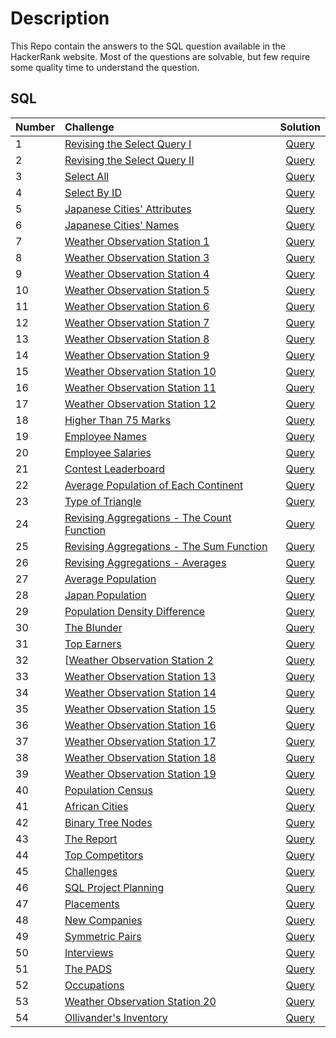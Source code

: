 # Description
This Repo contain the answers to the SQL question available in the HackerRank website. Most of the questions are solvable, but few require some quality time to understand the question.

## SQL

 | Number |                                             Challenge                                                                    |                               Solution                                  	|
|:-------|:-------------------------------------------------------------------------------------------------------------------------|:-------------------------------------------------------------------------:|
| 1  | [Revising the Select Query I](https://www.hackerrank.com/challenges/revising-the-select-query)                               | [Query](1.%20Revising%20the%20Select%20Query%20I)                		  	|
| 2  | [Revising the Select Query II](https://www.hackerrank.com/challenges/revising-the-select-query-2)                            | [Query](2.Revising%20the%20Select%20Query%20II)              			  	|
| 3  | [Select All](https://www.hackerrank.com/challenges/select-all-sql)                                                           | [Query](3.%20Select%20All)                                      		  	|
| 4  | [Select By ID](https://www.hackerrank.com/challenges/select-by-id)                                                           | [Query](4.%20Select%20By%20ID)                                  		  	|
| 5  | [Japanese Cities' Attributes](https://www.hackerrank.com/challenges/japanese-cities-attributes)                              | [Query](5.%20Japanese%20Cities'%20Attributes)                   		  	|
| 6  | [Japanese Cities' Names](https://www.hackerrank.com/challenges/japanese-cities-name)                                         | [Query](6.%20Japanese%20Cities'%20Names)                        		  	|
| 7  | [Weather Observation Station 1](https://www.hackerrank.com/challenges/weather-observation-station-1)                         | [Query](7.%20Weather%20Observation%20Station%201)               		  	|
| 8  | [Weather Observation Station 3](https://www.hackerrank.com/challenges/weather-observation-station-3)                         | [Query](8.%20Weather%20Observation%20Station%203)               		  	|
| 9  | [Weather Observation Station 4](https://www.hackerrank.com/challenges/weather-observation-station-4)                         | [Query](9.%20Weather%20Observation%20Station%204)               		  	|
| 10 | [Weather Observation Station 5](https://www.hackerrank.com/challenges/weather-observation-station-5)                         | [Query](10.%20Weather%20Observation%20Station%205)               		  	|
| 11 | [Weather Observation Station 6](https://www.hackerrank.com/challenges/weather-observation-station-6)                         | [Query](11.%20Weather%20Observation%20Station%206)            		  	|
| 12 | [Weather Observation Station 7](https://www.hackerrank.com/challenges/weather-observation-station-7)                         | [Query](12.%20Weather%20Observation%20Station%207)               		  	|
| 13 | [Weather Observation Station 8](https://www.hackerrank.com/challenges/weather-observation-station-8)                         | [Query](13.%20Weather%20Observation%20Station%208)               		  	|
| 14 | [Weather Observation Station 9](https://www.hackerrank.com/challenges/weather-observation-station-9)                         | [Query](14.%20Weather%20Observation%20Station%209)               			|	
| 15 | [Weather Observation Station 10](https://www.hackerrank.com/challenges/weather-observation-station-10)                       | [Query](15.%20Weather%20Observation%20Station%2010)              			|
| 16 | [Weather Observation Station 11](https://www.hackerrank.com/challenges/weather-observation-station-11)                       | [Query](16.%20Weather%20Observation%20Station%2011)              			|
| 17 | [Weather Observation Station 12](https://www.hackerrank.com/challenges/weather-observation-station-12)                       | [Query](17.%20Weather%20Observation%20Station%2012)              			|
| 18 | [Higher Than 75 Marks](https://www.hackerrank.com/challenges/more-than-75-marks)                                             | [Query](18.%20Higher%20Than%2075%20Marks)                        			|
| 19 | [Employee Names](https://www.hackerrank.com/challenges/name-of-employees)                                                    | [Query](19.%20Employee%20Names)                                  			|
| 20 | [Employee Salaries](https://www.hackerrank.com/challenges/salary-of-employees)                                               | [Query](20.%20Employee%20Salaries)                               			|
| 21 | [Contest Leaderboard](https://www.hackerrank.com/challenges/contest-leaderboard) 										    | [Query](21.%20Contest%20Leaderboard)                                     	|
| 22 | [Average Population of Each Continent](https://www.hackerrank.com/challenges/average-population-of-each-continent)           | [Query](22.%20Average%20Population%20of%20Each%20Continent)               |
| 23 | [Type of Triangle](https://www.hackerrank.com/challenges/what-type-of-triangle)                                              | [Query](23.%20Type%20of%20Triangle)                                    	|
| 24 | [Revising Aggregations - The Count Function](https://www.hackerrank.com/challenges/revising-aggregations-the-count-function) | [Query](24.%20Revising%20Aggregations%20-%20The%20Count%20Function)       |
| 25 | [Revising Aggregations - The Sum Function](https://www.hackerrank.com/challenges/revising-aggregations-sum)    		        | [Query](25.%20Revising%20Aggregations%20-%20The%20Sum%20Function)         |
| 26 | [Revising Aggregations - Averages](https://www.hackerrank.com/challenges/revising-aggregations-the-average-function)         | [Query](26.%20Revising%20Aggregations%20-%20Averages) 					|
| 27 | [Average Population](https://www.hackerrank.com/challenges/average-population)   						                    | [Query](27.%20Average%20Population)   									|
| 28 | [Japan Population](https://www.hackerrank.com/challenges/japan-population)                                                   | [Query](28.%20Japan%20Population)               							|
| 29 | [Population Density Difference](https://www.hackerrank.com/challenges/population-density-difference)                         | [Query](29.%20Population%20Density%20Difference)                          |
| 30 | [The Blunder](https://www.hackerrank.com/challenges/the-blunder)                                                             | [Query](30.%20The%20Blunder)                                   			|
| 31 | [Top Earners](https://www.hackerrank.com/challenges/earnings-of-employees)                                                   | [Query](31.%20Top%20Earners)                    							|
| 32 | [[Weather Observation Station 2](https://www.hackerrank.com/challenges/weather-observation-station-2)                        | [Query](32.%20Weather%20Observation%20Station%202)     	                |
| 33 | [Weather Observation Station 13](https://www.hackerrank.com/challenges/weather-observation-station-13)                       | [Query](33.%20Weather%20Observation%20Station%2013)                       |
| 34 | [Weather Observation Station 14](https://www.hackerrank.com/challenges/weather-observation-station-14)                       | [Query](34.%20Weather%20Observation%20Station%2014)                  		|
| 35 | [Weather Observation Station 15](https://www.hackerrank.com/challenges/weather-observation-station-15)                       | [Query](35.%20Weather%20Observation%20Station%2015)                 		|
| 36 | [Weather Observation Station 16](https://www.hackerrank.com/challenges/weather-observation-station-16)                       | [Query](36.%20Weather%20Observation%20Station%2016)                 		|
| 37 | [Weather Observation Station 17](https://www.hackerrank.com/challenges/weather-observation-station-17)                       | [Query](37.%20Weather%20Observation%20Station%2017)                 		|
| 38 | [Weather Observation Station 18](https://www.hackerrank.com/challenges/weather-observation-station-18)                       | [Query](38.%20Weather%20Observation%20Station%2018)                 		|
| 39 | [Weather Observation Station 19](https://www.hackerrank.com/challenges/weather-observation-station-19)                       | [Query](39.%20Weather%20Observation%20Station%2019)                 		|
| 40 | [Population Census](https://www.hackerrank.com/challenges/asian-population)    				           			            | [Query](40.%20Population%20Census)                 						|
| 41 | [African Cities](https://www.hackerrank.com/challenges/african-cities)                                                       | [Query](41.%20African%20Cities)                 							|
| 42 | [Binary Tree Nodes](https://www.hackerrank.com/challenges/binary-search-tree-1)                                              | [Query](42.%20Binary%20Tree%20Nodes)                 						|
| 43 | [The Report](https://www.hackerrank.com/challenges/the-report)                                                               | [Query](43.%20The%20Report)                                  				|
| 44 | [Top Competitors](https://www.hackerrank.com/challenges/full-score)                                                          | [Query](44.%20Top%20Competitor)                                    		|
| 45 | [Challenges](https://www.hackerrank.com/challenges/challenges)                                                               | [Query](45.%20Challenges)        											|
| 46 | [SQL Project Planning](https://www.hackerrank.com/challenges/sql-projects)		                                            | [Query](46.%20SQL%20Project%20Planning)                                   |
| 47 | [Placements](https://www.hackerrank.com/challenges/placements)                                                               | [Query](47.%20Placements)                                   				|
| 48 | [New Companies](https://www.hackerrank.com/challenges/the-company)                                                           | [Query](48.%20New%20Companies)                            				|
| 49 | [Symmetric Pairs](https://www.hackerrank.com/challenges/symmetric-pairs)                                                     | [Query](49.%20Symmetric%20Pairs)                                          |
| 50 | [Interviews](https://www.hackerrank.com/challenges/interviews)                                                               | [Query](50.%20Interviews)                               					|
| 51 | [The PADS](https://www.hackerrank.com/challenges/the-pads)                                                                   | [Query](51.%20The%20PADS)                                         		|
| 52 | [Occupations](https://www.hackerrank.com/challenges/occupations)                                                             | [Query](52.%20Occupations)                                       			|
| 53 | [Weather Observation Station 20](https://www.hackerrank.com/challenges/weather-observation-station-20)                       | [Query](53.%20Weather%20Observation%20Station%2020)                       |
| 54 | [Ollivander's Inventory](https://www.hackerrank.com/challenges/harry-potter-and-wands)                                       | [Query](54.%20Ollivander's%20Inventory)                                   |

